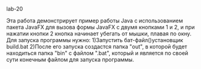 lab-20

Эта работа демонстрирует пример работы Java с использованием пакета JavaFX для вызова формы JavaFX с двумя кнопками 1 и 2, 
и при нажатии кнопки 2 кнопка начинает убегать от мышки, плавая по окну.
Для запуска программы нужно:
1)Запустить бат-файл()установщик build.bat 
2)После его запуска создастся папка "out", в которой будет находиться папка "bin" с файлом ".bat", который и 
является по своей сути конечным файлом для запуска программы.
